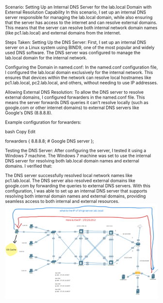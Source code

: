 Scenario: Setting Up an Internal DNS Server for the lab.local Domain with External Resolution Capability
In this scenario, I set up an internal DNS server responsible for managing the lab.local domain, while also ensuring that the server has access to the internet and can resolve external domains. This means that the server can resolve both internal network domain names (like pc1.lab.local) and external domains from the internet.

Steps Taken:
Setting Up the DNS Server: First, I set up an internal DNS server on a Linux system using BIND9, one of the most popular and widely used DNS software. The DNS server was configured to manage the lab.local domain for the internal network.

Configuring the Domain in named.conf: In the named.conf configuration file, I configured the lab.local domain exclusively for the internal network. This ensures that devices within the network can resolve local hostnames like pc1.lab.local, pc2.lab.local, and others, without needing to use IP addresses.

Allowing External DNS Resolution: To allow the DNS server to resolve external domains, I configured forwarders in the named.conf file. This means the server forwards DNS queries it can't resolve locally (such as google.com or other internet domains) to external DNS servers like Google's DNS (8.8.8.8).

Example configuration for forwarders:

bash
Copy
Edit


forwarders {
    8.8.8.8;  # Google DNS server
};


Testing the DNS Server: After configuring the server, I tested it using a Windows 7 machine. The Windows 7 machine was set to use the internal DNS server for resolving both lab.local domain names and external domains. I verified that:

The DNS server successfully resolved local network names like pc1.lab.local.
The DNS server also resolved external domains like google.com by forwarding the queries to external DNS servers.
With this configuration, I was able to set up an internal DNS server that supports resolving both internal domain names and external domains, providing seamless access to both internal and external resources.
![Image DNS Server](../image/image_DNS_Server.png)
